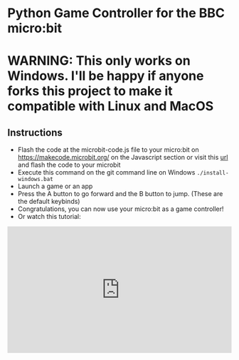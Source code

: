 # Python Game Controller for the BBC micro:bit
# WARNING: This only works on Windows. I'll be happy if anyone forks this project to make it compatible with Linux and MacOS
## Instructions
- Flash the code at the microbit-code.js file to your micro:bit on https://makecode.microbit.org/ on the Javascript section or visit this <a href="https://makecode.microbit.org/_Mi91HcdUtKXV">url</a> and flash the code to your microbit
- Execute this command on the git command line on Windows ```./install-windows.bat```
- Launch a game or an app
- Press the A button to go forward and the B button to jump. (These are the default keybinds)
- Congratulations, you can now use your micro:bit as a game controller!
- Or watch this tutorial: 
<div style="width:100%;height:0px;position:relative;padding-bottom:56.250%;"><iframe src="https://streamable.com/e/yl37az" frameborder="0" width="100%" height="100%" allowfullscreen style="width:100%;height:100%;position:absolute;left:0px;top:0px;overflow:hidden;"></iframe></div>